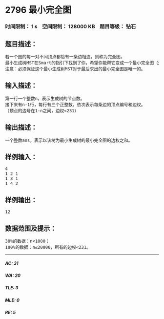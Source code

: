 # 2796 最小完全图   
### 时间限制： 1 s&nbsp;&nbsp;&nbsp;&nbsp;空间限制： 128000 KB&nbsp;&nbsp;&nbsp;&nbsp;题目等级： 钻石  
## 题目描述：  

<pre>
若一个图的每一对不同顶点都恰有一条边相连，则称为完全图。
最小生成树MST在Smart的指引下找到了你，希望你能帮它变成一个最小完全图（边权之和最小的完全图）。
注意：必须保证这个最小生成树MST对于最后求出的最小完全图是唯一的。
</pre>
  
  
## 输入描述：  

<pre>
第一行一个整数n，表示生成树的节点数。
接下来有n-1行，每行有三个正整数，依次表示每条边的顶点编号和边权。
（顶点的边号在1-n之间，边权<231）
</pre>
  
  
## 输出描述：  

<pre>
一个整数ans，表示以该树为最小生成树的最小完全图的边权之和。
</pre>
  
  
## 样例输入：  

<pre>
4
1 2 1
1 3 1
1 4 2
</pre>
  
  
## 样例输出：  

<pre>
12
</pre>
  
  
## 数据范围及提示：  

<pre>
30%的数据：n<1000；
100%的数据：n≤20000，所有的边权<231。
</pre>
  
  
***  

##### AC: 31  
##### WA: 20  
##### TLE: 3  
##### MLE: 0  
##### RE: 5  
